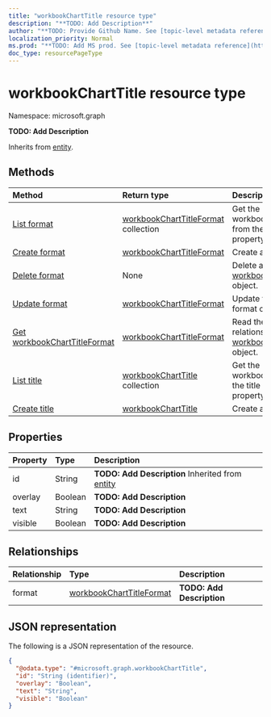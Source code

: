 ```yaml
---
title: "workbookChartTitle resource type"
description: "**TODO: Add Description**"
author: "**TODO: Provide Github Name. See [topic-level metadata reference](https://msgo.azurewebsites.net/add/document/guidelines/metadata.html#topic-level-metadata)**"
localization_priority: Normal
ms.prod: "**TODO: Add MS prod. See [topic-level metadata reference](https://msgo.azurewebsites.net/add/document/guidelines/metadata.html#topic-level-metadata)**"
doc_type: resourcePageType
---
```


# workbookChartTitle resource type


Namespace: microsoft.graph

**TODO: Add Description**


Inherits from [entity](../resources/entity.md).

## Methods
|Method|Return type|Description|
|:---|:---|:---|
|[List format](../api/workbookcharttitle-list-format.md)|[workbookChartTitleFormat](../resources/workbookcharttitleformat.md) collection|Get the workbookChartTitleFormats from the format navigation property.|
|[Create format](../api/workbookcharttitle-post-format.md)|[workbookChartTitleFormat](../resources/workbookcharttitleformat.md)|Create a new format object.|
|[Delete format](../api/workbookcharttitle-delete-format.md)|None|Delete a [workbookChartTitleFormat](../resources/workbookcharttitleformat.md) object.|
|[Update format](../api/workbookcharttitle-update-format.md)|[workbookChartTitleFormat](../resources/workbookcharttitleformat.md)|Update the properties of a format object.|
|[Get workbookChartTitleFormat](../api/workbookcharttitleformat-get.md)|[workbookChartTitleFormat](../resources/workbookcharttitleformat.md)|Read the properties and relationships of a [workbookChartTitleFormat](../resources/workbookcharttitleformat.md) object.|
|[List title](../api/workbookchart-list-title.md)|[workbookChartTitle](../resources/workbookcharttitle.md) collection|Get the workbookChartTitles from the title navigation property.|
|[Create title](../api/workbookchart-post-title.md)|[workbookChartTitle](../resources/workbookcharttitle.md)|Create a new title object.|

## Properties
|Property|Type|Description|
|:---|:---|:---|
|id|String|**TODO: Add Description** Inherited from [entity](../resources/entity.md)|
|overlay|Boolean|**TODO: Add Description**|
|text|String|**TODO: Add Description**|
|visible|Boolean|**TODO: Add Description**|

## Relationships
|Relationship|Type|Description|
|:---|:---|:---|
|format|[workbookChartTitleFormat](../resources/workbookcharttitleformat.md)|**TODO: Add Description**|

## JSON representation
The following is a JSON representation of the resource.
<!-- {
  "blockType": "resource",
  "keyProperty": "id",
  "@odata.type": "microsoft.graph.workbookChartTitle",
  "baseType": "microsoft.graph.entity",
  "openType": false
}
-->
``` json
{
  "@odata.type": "#microsoft.graph.workbookChartTitle",
  "id": "String (identifier)",
  "overlay": "Boolean",
  "text": "String",
  "visible": "Boolean"
}
```

